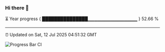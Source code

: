 ### Hi there 👋

⏳ Year progress { ███████████████▁▁▁▁▁▁▁▁▁▁▁▁▁▁▁ } 52.66 %

---

⏰ Updated on Sat, 12 Jul 2025 04:51:32 GMT

![Progress Bar CI](https://github.com/IshwaranRudhara/GIT-ACTION/workflows/Progress%20Bar%20CI/badge.svg)
